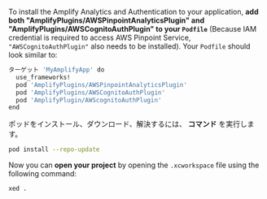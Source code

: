 To install the Amplify Analytics and Authentication to your application, **add both "AmplifyPlugins/AWSPinpointAnalyticsPlugin" and "AmplifyPlugins/AWSCognitoAuthPlugin" to your `Podfile`** (Because IAM credential is required to access AWS Pinpoint Service, `"AWSCognitoAuthPlugin"` also needs to be installed). Your `Podfile` should look similar to:

```bash
ターゲット 'MyAmplifyApp' do
  use_frameworks!
  pod 'AmplifyPlugins/AWSPinpointAnalyticsPlugin'
  pod 'AmplifyPlugins/AWSCognitoAuthPlugin'
  pod 'AmplifyPlugin/AWScognitoAuthPlugin'
end
```

ポッドをインストール、ダウンロード、解決するには、 **コマンド** を実行します。

```bash
pod install --repo-update
```

Now you can **open your project** by opening the `.xcworkspace` file using the following command:

```bash
xed .
```
